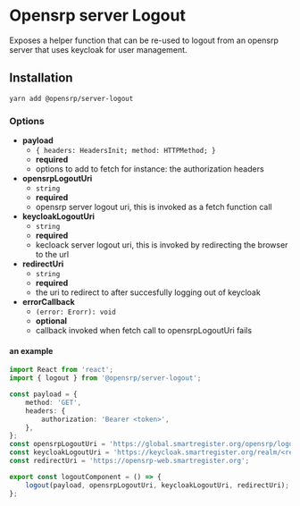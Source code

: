 # Opensrp server Logout

Exposes a helper function that can be re-used to logout from an opensrp server that uses keycloak for user management.

## Installation

```node
yarn add @opensrp/server-logout
```

### Options

-   **payload**
    -   `{ headers: HeadersInit; method: HTTPMethod; }`
    -   **required**
    -   options to add to fetch for instance: the authorization headers
-   **opensrpLogoutUri**
    -   `string`
    -   **required**
    -   opensrp server logout uri, this is invoked as a fetch function call
-   **keycloakLogoutUri**
    -   `string`
    -   **required**
    -   kecloack server logout uri, this is invoked by redirecting the browser to the url
-   **redirectUri**
    -   `string`
    -   **required**
    -   the uri to redirect to after succesfully logging out of keycloak
-   **errorCallback**
    -   `(error: Erorr): void`
    -   **optional**
    -   callback invoked when fetch call to opensrpLogoutUri fails

#### an example

```typescript
import React from 'react';
import { logout } from '@opensrp/server-logout';

const payload = {
    method: 'GET',
    headers: {
        authorization: 'Bearer <token>',
    },
};
const opensrpLogoutUri = 'https://global.smartregister.org/opensrp/logout.do';
const keycloakLogoutUri = 'https://keycloak.smartregister.org/realm/<realm>/openid-connect/logout';
const redirectUri = 'https://opensrp-web.smartregister.org';

export const logoutComponent = () => {
    logout(payload, opensrpLogoutUri, keycloakLogoutUri, redirectUri);
};
```
